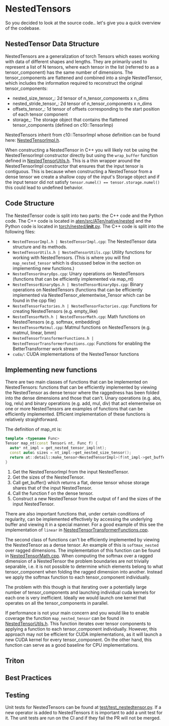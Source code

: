 # NestedTensors
So you decided to look at the source code.. let's give you a quick overview of the codebase.

## NestedTensor Data Structure

NestedTensors are a generalization of torch Tensors which eases working with data of different shapes and lengths. They are primarily used to represent a list of N tensors, where each tensor in the list (referred to as a tensor_component) has the same number of dimensions. The tensor_components are flattened and combined into a single NestedTensor, which includes the information required to reconstruct the original tensor_components:

- nested_size_tensor_: 2d tensor of n_tensor_components x n_dims
- nested_stride_tensor_: 2d tensor of n_tensor_components x n_dims
- offsets_tensor_: 1d tensor of offsets corresponding to the start position of each tensor component
- storage_: The storage object that contains the flattened tensor_components (defined on c10::TensorImp)

NestedTensors inherit from c10::TensorImpl whose definition can be found here: [NestedTensorImpl.h](../../NestedTensorImpl.h).

When constructing a NestedTensor in C++ you will likely not be using the NestedTensorImpl constructor directly but using the `wrap_buffer` function defined in [NestedTensorUtils.h](NestedTensorUtils.h). This is a thin wrapper around the NestedTensorImpl constructor that ensures that the input tensor is contiguous. This is because when constructing a NestedTensor from a dense tensor we create a shallow copy of the input's Storage object and if the input tensor did not satisfy `tensor.numel() == tensor.storage.numel()` this could lead to undefined behavior.

##  Code Structure

The NestedTensor code is split into two parts: the C++ code and the Python code. The C++ code is located in [aten/src/ATen/native/nested](.) and the Python code is located in [torch/nested/__init__.py](/torch/nested/__init__.py). The C++ code is split into the following files:

- `NestedTensorImpl.h | NestedTensorImpl.cpp`: The NestedTensor data structure and its methods.
- `NestedTensorUtils.h | NestedTensorUtils.cpp`: Utility functions for working with NestedTensors. (This is where you will find  `map_nested_tensor` which is discussed below in the section on implementing new functions.)
- `NestedTensorUnaryOps.cpp`: Unary operations on NestedTensors (functions that can be efficiently implemented via map_nt)
- `NestedTensorBinaryOps.h | NestedTensorBinaryOps.cpp`: Binary operations on NestedTensors (functions that can be efficiently implemented via NestedTensor_elementwise_Tensor which can be found in the cpp file)
- `NestedTensorFactories.h | NestedTensorFactories.cpp`: Functions for creating NestedTensors (e.g. empty_like)
- `NestedTensorMath.h | NestedTensorMath.cpp`: Math functions on NestedTensors (e.g. softmax, embedding)
- `NestedTensorMatmul.cpp`: Matmul functions on NestedTensors (e.g. matmul, linear, bmm)
- `NestedTensorTransformerFunctions.h | NestedTensorTransformerFunctions.cpp`: Functions for enabling the BetterTransformer work stream
- `cuda/`: CUDA implementations of the NestedTensor functions

##  Implementing new functions
There are two main classes of functions that can be implemented on NestedTensors: functions that can be efficiently implemented by viewing the NestedTensor as dense tensor where the raggedness has been folded into the dense dimensions and those that can't. Unary operations (e.g. abs, log, relu) and binary operations (e.g. add, mul, div) that act elementwise on one or more NestedTensors are examples of functions that can be efficiently implemented. Efficient implementation of these functions is relatively straightforward.

The definition of map_nt is:

```cpp
template <typename Func>
Tensor map_nt(const Tensor& nt, Func f) {
  auto* nt_impl = get_nested_tensor_impl(nt);
  const auto& sizes = nt_impl->get_nested_size_tensor();
  return at::detail::make_tensor<NestedTensorImpl>(f(nt_impl->get_buffer()), sizes);
}
```
1. Get the NestedTensorImpl from the input NestedTensor.
2. Get the sizes of the NestedTensor.
3. Call get_buffer() which returns a flat, dense tensor whose storage shares that of the input NestedTensor.
4. Call the function f on the dense tensor.
5. Construct a new NestedTensor from the output of f and the sizes of the input NestedTensor.

There are also important functions that, under certain conditions of regularity, can be implemented effectively by accessing the underlying buffer and viewing it in a special manner. For a good example of this see the implementation of `linear` in [NestedTensorTransformerFunctions.cpp](NestedTensorTransformerFunctions.cpp).

The second class of functions can't be efficiently implemented by viewing the NestedTensor as a dense tensor. An example of this is `softmax_nested` over ragged dimensions. The implementation of this function can be found in [NestedTensorMath.cpp](NestedTensorMath.cpp). When computing the softmax over a ragged dimension of a NestedTensor the problem boundaries are not trivially separable, i.e. it is not possible to determine which elements belong to what tensor_component when folding the ragged dimension into another. Instead we apply the softmax function to each tensor_component individually.

The problem with this though is that iterating over a potentially large number of tensor_components and launching individual cuda kernels for each one is very inefficient. Ideally we would launch one kernel that operates on all the tensor_components in parallel.

If performance is not your main concern and you would like to enable coverage the function `map_nested_tensor` can be found in [NestedTensorUtils.h](NestedTensorUtils.h). This function iterates over tensor components to applying a function to each tensor_component individually. However, this approach may not be efficient for CUDA implementations, as it will launch a new CUDA kernel for every tensor_component. On the other hand, this function can serve as a good baseline for CPU implementations.

## Triton

##  Best Practices

## Testing
Unit tests for NestedTensors can be found at [test/test_nestedtensor.py](/test/test_nestedtensor.py). If a new operator is added to NestedTensors it is important to add a unit test for it. The unit tests are run on the CI and if they fail the PR will not be merged.
